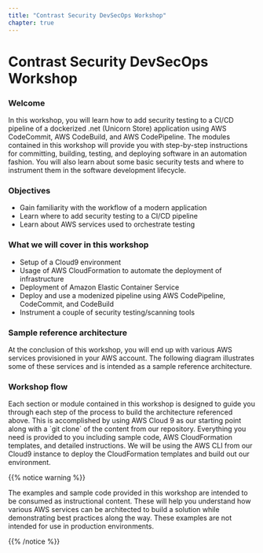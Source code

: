 ```yaml
---
title: "Contrast Security DevSecOps Workshop"
chapter: true
---
```


# Contrast Security DevSecOps Workshop

### Welcome

<p style='text-align: left;'>
    In this workshop, you will learn how to add security testing to a CI/CD pipeline of a dockerized .net (Unicorn Store) application using AWS CodeCommit, AWS CodeBuild, and AWS CodePipeline. The modules contained in this workshop will provide you with step-by-step instructions for committing, building, testing, and deploying software in an automation fashion. You will also learn about some basic security tests and where to instrument them in the software development lifecycle. 
</p>

### Objectives
- Gain familiarity with the workflow of a modern application
- Learn where to add security testing to a CI/CD pipeline
- Learn about AWS services used to orchestrate testing 

### What we will cover in this workshop
- Setup of a Cloud9 environment
- Usage of AWS CloudFormation to automate the deployment of infrastructure
- Deployment of Amazon Elastic Container Service
- Deploy and use a modenized pipeline using AWS CodePipeline, CodeCommit, and CodeBuild 
- Instrument a couple of security testing/scanning tools

### Sample reference architecture

<p style='text-align: left;'>
    At the conclusion of this workshop, you will end up with various AWS services provisioned in your AWS account. The following diagram illustrates some of these services and is intended as a sample reference architecture.
</p>

### Workshop flow

<p style='text-align: left;'>
    Each section or module contained in this workshop is designed to guide you through each step of the process to build the architecture referenced above. This is accomplished by using AWS Cloud 9 as our starting point along with a `git clone` of the content from our repository. Everything you need is provided to you including sample code, AWS CloudFormation templates, and detailed instructions. We will be using the AWS CLI from our Cloud9 instance to deploy the CloudFormation templates and build out our environment. 
</p>


{{% notice warning %}}
<p style='text-align: left;'>
The examples and sample code provided in this workshop are intended to be consumed as instructional content. These will help you understand how various AWS services can be architected to build a solution while demonstrating best practices along the way. These examples are not intended for use in production environments.
</p>
{{% /notice %}}